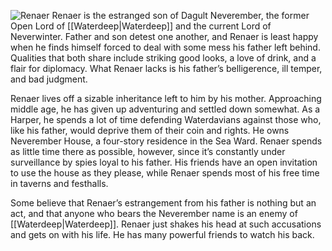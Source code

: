![Renaer](https://www.dndbeyond.com/attachments/4/363/renaer.png)
Renaer is the estranged son of Dagult Neverember, the former Open Lord of [[Waterdeep|Waterdeep]] and the current Lord of Neverwinter. Father and son detest one another, and Renaer is least happy when he finds himself forced to deal with some mess his father left behind. Qualities that both share include striking good looks, a love of drink, and a flair for diplomacy. What Renaer lacks is his father’s belligerence, ill temper, and bad judgment.

Renaer lives off a sizable inheritance left to him by his mother. Approaching middle age, he has given up adventuring and settled down somewhat. As a Harper, he spends a lot of time defending Waterdavians against those who, like his father, would deprive them of their coin and rights. He owns Neverember House, a four-story residence in the Sea Ward. Renaer spends as little time there as possible, however, since it’s constantly under surveillance by spies loyal to his father. His friends have an open invitation to use the house as they please, while Renaer spends most of his free time in taverns and festhalls.

Some believe that Renaer’s estrangement from his father is nothing but an act, and that anyone who bears the Neverember name is an enemy of [[Waterdeep|Waterdeep]]. Renaer just shakes his head at such accusations and gets on with his life. He has many powerful friends to watch his back.
